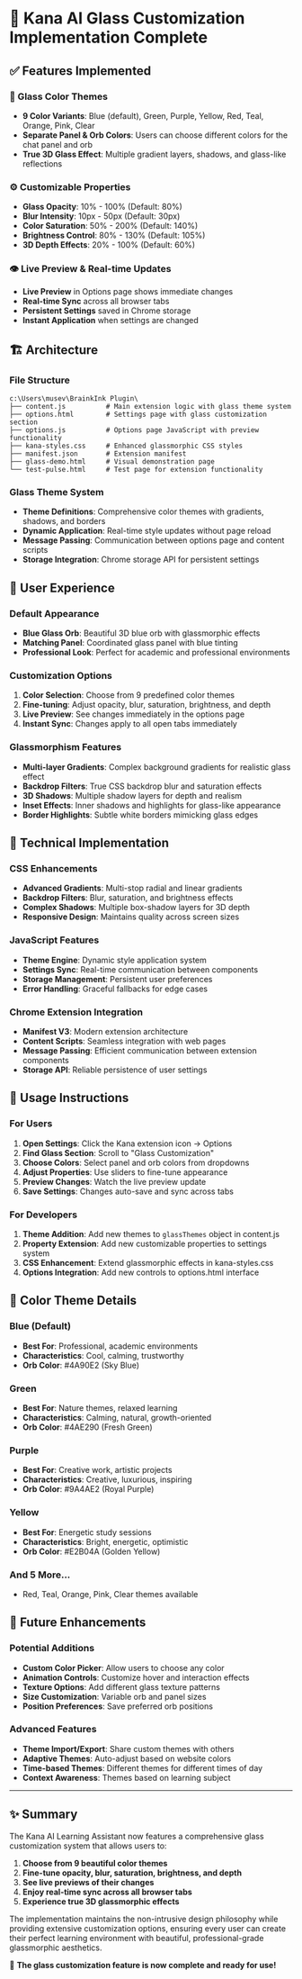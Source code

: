 # 🌟 Kana AI Glass Customization Implementation Complete

## ✅ Features Implemented

### 🎨 Glass Color Themes
- **9 Color Variants**: Blue (default), Green, Purple, Yellow, Red, Teal, Orange, Pink, Clear
- **Separate Panel & Orb Colors**: Users can choose different colors for the chat panel and orb
- **True 3D Glass Effect**: Multiple gradient layers, shadows, and glass-like reflections

### ⚙️ Customizable Properties
- **Glass Opacity**: 10% - 100% (Default: 80%)
- **Blur Intensity**: 10px - 50px (Default: 30px)
- **Color Saturation**: 50% - 200% (Default: 140%)
- **Brightness Control**: 80% - 130% (Default: 105%)
- **3D Depth Effects**: 20% - 100% (Default: 60%)

### 👁️ Live Preview & Real-time Updates
- **Live Preview** in Options page shows immediate changes
- **Real-time Sync** across all browser tabs
- **Persistent Settings** saved in Chrome storage
- **Instant Application** when settings are changed

## 🏗️ Architecture

### File Structure
```
c:\Users\musev\BrainkInk Plugin\
├── content.js          # Main extension logic with glass theme system
├── options.html        # Settings page with glass customization section
├── options.js          # Options page JavaScript with preview functionality
├── kana-styles.css     # Enhanced glassmorphic CSS styles
├── manifest.json       # Extension manifest
├── glass-demo.html     # Visual demonstration page
└── test-pulse.html     # Test page for extension functionality
```

### Glass Theme System
- **Theme Definitions**: Comprehensive color themes with gradients, shadows, and borders
- **Dynamic Application**: Real-time style updates without page reload
- **Message Passing**: Communication between options page and content scripts
- **Storage Integration**: Chrome storage API for persistent settings

## 🎯 User Experience

### Default Appearance
- **Blue Glass Orb**: Beautiful 3D blue orb with glassmorphic effects
- **Matching Panel**: Coordinated glass panel with blue tinting
- **Professional Look**: Perfect for academic and professional environments

### Customization Options
1. **Color Selection**: Choose from 9 predefined color themes
2. **Fine-tuning**: Adjust opacity, blur, saturation, brightness, and depth
3. **Live Preview**: See changes immediately in the options page
4. **Instant Sync**: Changes apply to all open tabs immediately

### Glassmorphism Features
- **Multi-layer Gradients**: Complex background gradients for realistic glass effect
- **Backdrop Filters**: True CSS backdrop blur and saturation effects
- **3D Shadows**: Multiple shadow layers for depth and realism
- **Inset Effects**: Inner shadows and highlights for glass-like appearance
- **Border Highlights**: Subtle white borders mimicking glass edges

## 🔧 Technical Implementation

### CSS Enhancements
- **Advanced Gradients**: Multi-stop radial and linear gradients
- **Backdrop Filters**: Blur, saturation, and brightness effects
- **Complex Shadows**: Multiple box-shadow layers for 3D depth
- **Responsive Design**: Maintains quality across screen sizes

### JavaScript Features
- **Theme Engine**: Dynamic style application system
- **Settings Sync**: Real-time communication between components
- **Storage Management**: Persistent user preferences
- **Error Handling**: Graceful fallbacks for edge cases

### Chrome Extension Integration
- **Manifest V3**: Modern extension architecture
- **Content Scripts**: Seamless integration with web pages
- **Message Passing**: Efficient communication between extension components
- **Storage API**: Reliable persistence of user settings

## 🚀 Usage Instructions

### For Users
1. **Open Settings**: Click the Kana extension icon → Options
2. **Find Glass Section**: Scroll to "Glass Customization"
3. **Choose Colors**: Select panel and orb colors from dropdowns
4. **Adjust Properties**: Use sliders to fine-tune appearance
5. **Preview Changes**: Watch the live preview update
6. **Save Settings**: Changes auto-save and sync across tabs

### For Developers
1. **Theme Addition**: Add new themes to `glassThemes` object in content.js
2. **Property Extension**: Add new customizable properties to settings system
3. **CSS Enhancement**: Extend glassmorphic effects in kana-styles.css
4. **Options Integration**: Add new controls to options.html interface

## 🎨 Color Theme Details

### Blue (Default)
- **Best For**: Professional, academic environments
- **Characteristics**: Cool, calming, trustworthy
- **Orb Color**: #4A90E2 (Sky Blue)

### Green
- **Best For**: Nature themes, relaxed learning
- **Characteristics**: Calming, natural, growth-oriented
- **Orb Color**: #4AE290 (Fresh Green)

### Purple
- **Best For**: Creative work, artistic projects
- **Characteristics**: Creative, luxurious, inspiring
- **Orb Color**: #9A4AE2 (Royal Purple)

### Yellow
- **Best For**: Energetic study sessions
- **Characteristics**: Bright, energetic, optimistic
- **Orb Color**: #E2B04A (Golden Yellow)

### And 5 More...
- Red, Teal, Orange, Pink, Clear themes available

## 🔮 Future Enhancements

### Potential Additions
- **Custom Color Picker**: Allow users to choose any color
- **Animation Controls**: Customize hover and interaction effects
- **Texture Options**: Add different glass texture patterns
- **Size Customization**: Variable orb and panel sizes
- **Position Preferences**: Save preferred orb positions

### Advanced Features
- **Theme Import/Export**: Share custom themes with others
- **Adaptive Themes**: Auto-adjust based on website colors
- **Time-based Themes**: Different themes for different times of day
- **Context Awareness**: Themes based on learning subject

---

## ✨ Summary

The Kana AI Learning Assistant now features a comprehensive glass customization system that allows users to:

1. **Choose from 9 beautiful color themes**
2. **Fine-tune opacity, blur, saturation, brightness, and depth**
3. **See live previews of their changes**
4. **Enjoy real-time sync across all browser tabs**
5. **Experience true 3D glassmorphic effects**

The implementation maintains the non-intrusive design philosophy while providing extensive customization options, ensuring every user can create their perfect learning environment with beautiful, professional-grade glassmorphic aesthetics.

🎉 **The glass customization feature is now complete and ready for use!**

